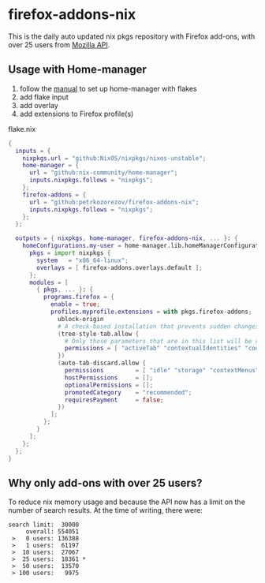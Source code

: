# firefox-addons-nix

This is the daily auto updated nix pkgs repository with Firefox add-ons, with over 25 users from [Mozilla API](https://mozilla.github.io/addons-server/topics/api/overview.html).


## Usage with Home-manager

1. follow the [manual](https://nix-community.github.io/home-manager/index.xhtml#ch-nix-flakes) to set up home-manager with flakes
1. add flake input
1. add overlay
1. add extensions to Firefox profile(s)

flake.nix
```nix
{
  inputs = {
    nixpkgs.url = "github:NixOS/nixpkgs/nixos-unstable";
    home-manager = {
      url = "github:nix-community/home-manager";
      inputs.nixpkgs.follows = "nixpkgs";
    };
    firefox-addons = {
      url = "github:petrkozorezov/firefox-addons-nix";
      inputs.nixpkgs.follows = "nixpkgs";
    };
  };

  outputs = { nixpkgs, home-manager, firefox-addons-nix, ... }: {
    homeConfigurations.my-user = home-manager.lib.homeManagerConfiguration {
      pkgs = import nixpkgs {
        system   = "x86_64-linux";
        overlays = [ firefox-addons.overlays.default ];
      };
      modules = [
        { pkgs, ... }: {
          programs.firefox = {
            enable = true;
            profiles.myprofile.extensions = with pkgs.firefox-addons; [
              ublock-origin
              # A check-based installation that prevents sudden changes to add-on permissions and other params.
              (tree-style-tab.allow {
                # Only those parameters that are in this list will be checked.
                permissions = [ "activeTab" "contextualIdentities" "cookies" "menus" "menus.overrideContext" "notifications" "search" "sessions" "storage" "tabs" "theme" ];
              })
              (auto-tab-discard.allow {
                permissions         = [ "idle" "storage" "contextMenus" "notifications" "alarms" "*://*/*" "<all_urls>" ];
                hostPermissions     = [];
                optionalPermissions = [];
                promotedCategory    = "recommended";
                requiresPayment     = false;
              })
            ];
          };
        }
      ];
    };
  };
}
```

## Why only add-ons with over 25 users?

To reduce nix memory usage and because the API now has a limit on the number of search results.
At the time of writing, there were:

```
search limit:  30000
     overall: 554051
 >   0 users: 136388
 >   1 users:  61197
 >  10 users:  27067
 >  25 users:  18361 *
 >  50 users:  13570
 > 100 users:   9975
```
